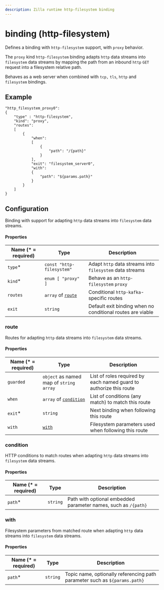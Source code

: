 ```yaml
---
description: Zilla runtime http-filesystem binding
---
```


# binding (http-filesystem)

Defines a binding with `http-filesystem`  support, with `proxy` behavior.

The `proxy` kind `http-filesystem` binding adapts `http` data streams into `filesystem` data streams by mapping the path from an inbound `http` `GET` request into a filesystem relative path.

Behaves as a web server when combined with `tcp,` `tls`, `http` and `filesystem` bindings.

## Example

```
"http_filesystem_proxy0":
{
    "type" : "http-filesystem",
    "kind": "proxy",
    "routes":
    [
        {
            "when":
            [
                {
                    "path": "/{path}"
                }
            ],
            "exit": "filesystem_server0",
            "with":
            {
                "path": "${params.path}"
            }
        }
    ]
}
```

## Configuration

Binding with support for adapting `http` data streams into `filesystem` data streams.

#### Properties

| Name (\* = required) | Type                                                     | Description                                                |
| -------------------- | -------------------------------------------------------- | ---------------------------------------------------------- |
| `type`\*             | `const "http-filesystem"`                                | Adapt `http` data streams into `filesystem` data streams   |
| `kind`\*             | `enum [ "proxy" ]`                                       | Behave as an `http-filesystem` `proxy`                     |
| `routes`             | `array` of [`route`](binding-http-filesystem.md#route) | Conditional `http-kafka`-specific routes                   |
| `exit`               | `string`                                                 | Default exit binding when no conditional routes are viable |

### route

Routes for adapting `http` data streams into `filesystem` data streams.

#### Properties

| Name (\* = required) | Type                                                           | Description                                                        |
| -------------------- | -------------------------------------------------------------- | ------------------------------------------------------------------ |
| `guarded`            | `object` as named map of `string` `array`                      | List of roles required by each named guard to authorize this route |
| `when`               | `array` of [`condition`](binding-http-filesystem.md#condition) | List of conditions (any match) to match this route                 |
| `exit`\*             | `string`                                                       | Next binding when following this route                             |
| `with`               | [`with`](binding-http-filesystem.md#with)                      | Filesystem parameters used when following this route               |

### condition

HTTP conditions to match routes when adapting `http` data streams into `filesystem` data streams.

#### Properties

| Name (\* = required) | Type     | Description                                                    |
| -------------------- | -------- | -------------------------------------------------------------- |
| `path`\*             | `string` | Path with optional embedded parameter names, such as `/{path}` |

### with

Filesystem parameters from matched route when adapting `http` data streams into `filesystem` data streams.

#### Properties

| Name (\* = required) | Type     | Description                                                                |
| -------------------- | -------- | -------------------------------------------------------------------------- |
| `path`\*             | `string` | Topic name, optionally referencing path parameter such as `${params.path}` |
